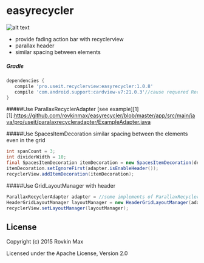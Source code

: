 # easyrecycler
       
       
![alt text](https://api.monosnap.com/rpc/file/download?id=8ghh7zA5Nzuj0lGwkoEvEcI3pOZ9o8)
        
        
 
* provide fading action bar with recyclerview
* parallax header
* similar spacing between elements

##### Gradle
```groovy
dependencies {
   compile 'pro.useit.recyclerview:easyrecycler:1.0.8'
   compile 'com.android.support:cardview-v7:21.0.3'//cause requered RecyclerView and Layout Managers
}
````

#####Use ParallaxRecyclerAdapter
[see example][1]
[1]:https://github.com/rovkinmax/easyrecycler/blob/master/app/src/main/java/pro/useit/paralaxrecycleradapter/ExampleAdapter.java

#####Use SpacesItemDecoration
similar spacing between the elements even in the grid
```java
int spanCount = 3;
int dividerWidth = 10;
final SpacesItemDecoration itemDecoration = new SpacesItemDecoration(deviderWidth, spanCount);
itemDecoration.setIgnoreFirst(adapter.isEnableHeader());
recyclerView.addItemDecoration(itemDecoration);
````
#####Use GridLayoutManager with header
```java
ParallaxRecyclerAdapter adapter = //some implements of ParallaxRecyclerAdapter
HeaderGridLayoutManager layoutManager = new HeaderGridLayoutManager(adapter, spanCount, HeaderGridLayoutManager.VERTICAL, false);
recyclerView.setLayoutManager(layoutManager);
````
License
-----
Copyright (c) 2015 Rovkin Max

Licensed under the Apache License, Version 2.0
